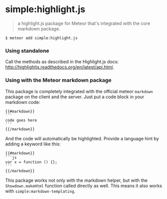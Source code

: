 simple:highlight.js
===================

> a highlight.js package for Meteor that's integrated with the core markdown package.

```
$ meteor add simple:highlight.js
```

### Using standalone

Call the methods as described in the Highlight.js docs: <http://highlightjs.readthedocs.org/en/latest/api.html>.

### Using with the Meteor markdown package

This package is completely integrated with the official meteor `markdown` package on the client and the server. Just put a code block in your markdown code:

    {{#markdown}}
    ```
    code goes here
    ```
    {{/markdown}}

And the code will automatically be highlighted. Provide a language hint by adding a keyword like this:

    {{#markdown}}
    ```js
    var x = function () {};
    ```
    {{/markdown}}
    
This package works not only with the markdown helper, but with the `Showdown.makeHtml` function called directly as well. This means it also works with `simple:markdown-templating`.
